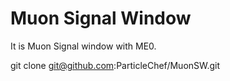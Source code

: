 Muon Signal Window
==================

It is Muon Signal window with ME0.

git clone git@github.com:ParticleChef/MuonSW.git
